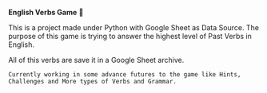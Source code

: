 **English Verbs Game** :book: 

This is a project made under Python with Google Sheet as Data Source.
The purpose of this game is trying to answer the highest level of Past Verbs in English.

All of this verbs are save it in a Google Sheet archive. 

```
Currently working in some advance futures to the game like Hints, Challenges and More types of Verbs and Grammar.
```




